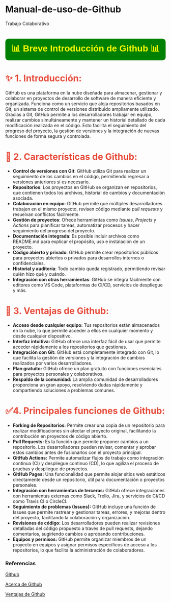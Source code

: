 # Manual-de-uso-de-Github
Trabajo Colaborativo

<center>
  <h1 style="color:yellow; font-family:Georgia, sans-serif; 
             background-color:green; padding:10px; border-radius:10px;">
    📊 Breve Introducción de Github 📊
  </h1>
</center>

<h1 style="color: #E74C3C;">✨ 1. Introducción: </h1>

GitHub es una plataforma en la nube diseñada para almacenar, gestionar y colaborar en proyectos de desarrollo de software de manera eficiente y organizada. 
Funciona como un servicio que aloja repositorios basados en Git, un sistema de control de versiones distribuido ampliamente utilizado. 
Gracias a Git, GitHub permite a los desarrolladores trabajar en equipo, realizar cambios simultáneamente y mantener un historial detallado de cada modificación realizada en el código. 
Esto facilita el seguimiento del progreso del proyecto, la gestión de versiones y la integración de nuevas funciones de forma segura y controlada.

<h1 style="color: #E74C3C;">📝 2. Características de Github: </h1>

- **Control de versiones con Git**: GitHub utiliza Git para realizar un seguimiento de los cambios en el código, permitiendo regresar a versiones anteriores si es necesario.
- **Repositorios**: Los proyectos en GitHub se organizan en repositorios, que contienen todos los archivos, historial de cambios y documentación asociada.
- **Colaboración en equipo**: GitHub permite que múltiples desarrolladores trabajen en el mismo proyecto, revisen código mediante *pull requests* y resuelvan conflictos fácilmente.
- **Gestión de proyectos**: Ofrece herramientas como *Issues*, *Projects* y *Actions* para planificar tareas, automatizar procesos y hacer seguimiento del progreso del proyecto.
- **Documentación integrada**: Es posible incluir archivos como README.md para explicar el propósito, uso e instalación de un proyecto.
- **Código abierto y privado**: GitHub permite crear repositorios públicos para proyectos abiertos o privados para desarrollos internos o confidenciales.
- **Historial y auditoría**: Todo cambio queda registrado, permitiendo revisar quién hizo qué y cuándo.
- **Integración con otras herramientas**: GitHub se integra fácilmente con editores como VS Code, plataformas de CI/CD, servicios de despliegue y más.

<h1 style="color: #E74C3C;">🔢 3. Ventajas de Github: </h1>

- **Acceso desde cualquier equipo:** Tus repositorios están almacenados en la nube, lo que permite acceder a ellos en cualquier momento y desde cualquier dispositivo.
- **Interfaz intuitiva:** GitHub ofrece una interfaz fácil de usar que permite acceder rápidamente a los repositorios que gestionas.
- **Integración con Git:** GitHub está completamente integrado con Git, lo que facilita la gestión de versiones y la integración de cambios realizados por varios desarrolladores.
- **Plan gratuito:** GitHub ofrece un plan gratuito con funciones esenciales para proyectos personales y colaborativos.
- **Respaldo de la comunidad:** La amplia comunidad de desarrolladores proporciona un gran apoyo, resolviendo dudas rápidamente y compartiendo soluciones a problemas comunes.

<h1 style="color: #E74C3C;">✅4. Principales funciones de Github: </h1>

- **Forking de Repositorios:** Permite crear una copia de un repositorio para realizar modificaciones sin afectar el proyecto original, facilitando la contribución en proyectos de código abierto.
- **Pull Requests:** Es la función que permite proponer cambios a un repositorio. Los desarrolladores pueden revisar, comentar y aprobar estos cambios antes de fusionarlos con el proyecto principal.
- **GitHub Actions:** Permite automatizar flujos de trabajo como integración continua (CI) y despliegue continuo (CD), lo que agiliza el proceso de pruebas y despliegue de proyectos.
- **GitHub Pages:** Una funcionalidad que permite alojar sitios web estáticos directamente desde un repositorio, útil para documentación o proyectos personales.
- **Integración con herramientas de terceros:** GitHub ofrece integraciones con herramientas externas como Slack, Trello, Jira, y servicios de CI/CD como Travis CI o CircleCI.
- **Seguimiento de problemas (Issues):** GitHub incluye una función de Issues que permite rastrear y gestionar tareas, errores, y mejoras dentro del proyecto, facilitando la colaboración y organización.
- **Revisiones de código:** Los desarrolladores pueden realizar revisiones detalladas del código propuesto a través de pull requests, dejando comentarios, sugiriendo cambios o aprobando contribuciones.
- **Equipos y permisos:** GitHub permite organizar miembros de un proyecto en equipos y asignar permisos específicos de acceso a los repositorios, lo que facilita la administración de colaboradores.

### Referencias
[Github](https://docs.github.com/es/get-started/start-your-journey/about-github-and-git)

[Acerca de Github](https://www.hostinger.com/es/tutoriales/que-es-github)

[Ventajas de Github](https://immune.institute/blog/que-es-github-en-desarrollo-web/)
